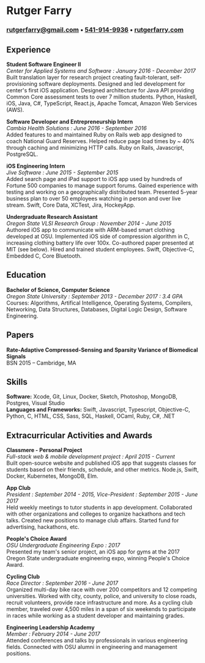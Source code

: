 # Rutger Farry
### [rutgerfarry@gmail.com](mailto:rutgerfarry@gmail.com) • [541-914-9936](tel:541-914-9936) • [rutgerfarry.com](http://rutgerfarry.com)

## Experience
**Student Software Engineer II** \
*Center for Applied Systems and Software : January 2016 - December 2017* \
Built translation layer for research project creating fault-tolerant,
self-provisioning software deployments. Designed and led development for
center's first iOS application. Designed architecture for Java API providing
Common Core assessment tests to over 7 million students. Python, Haskell,
iOS, Java, C#, TypeScript, React.js, Apache Tomcat, Amazon Web Services
(AWS).

**Software Developer and Entrepreneurship Intern** \
*Cambia Health Solutions : June 2016 - September 2016* \
Added features to and maintained Ruby on Rails web app designed to coach
National Guard Reserves. Helped reduce page load times by ~ 40% through
caching and minimizing HTTP calls. 
Ruby on Rails, Javascript, PostgreSQL.

**iOS Engineering Intern** \
*Jive Software : June 2015 - September 2015* \
Added search page and iPad support to iOS app used by hundreds of Fortune 500
companies to manage support forums. Gained experience with testing and
working on a geographically distributed team. Presented 5-year business plan
to over 50 employees watching in person and over live stream.
Swift, Core Data, XCTest, Jira, HockeyApp.

**Undergraduate Research Assistant** \
*Oregon State VLSI Research Group : November 2014 - June 2015* \
Authored iOS app to communicate with ARM-based smart clothing developed at
OSU. Implemented iOS side of compression algorithm in C, increasing clothing
battery life over 100x. Co-authored paper presented at MIT (see below). Hired
and trained student employees.
Swift, Objective-C, Embedded C, Core Bluetooth.

## Education
**Bachelor of Science, Computer Science** \
*Oregon State University : September 2013 - December 2017 : 3.4 GPA* \
Courses: Algorithms, Artifical Intelligence, Operating Systems, Compilers,
Networking, Data Structures, Databases, Digital Logic Design, Software
Engineering.

## Papers
**Rate-Adaptive Compressed-Sensing and Sparsity Variance of Biomedical Signals** \
BSN 2015 – Cambridge, MA

## Skills
**Software:** Xcode, Git, Linux, Docker, Sketch, Photoshop, MongoDB, Postgres,
Visual Studio \
**Languages and Frameworks:** Swift, Javascript, Typescript, Objective-C,
Python, C, HTML, CSS, Sass, SQL, Haskell, OCaml, Ruby, C#, .NET

## Extracurricular Activities and Awards
**Classmere - Personal Project** \
*Full-stack web & mobile development project : April 2015 - Current* \
Built open-source website and published iOS app that suggests classes for
students based on their friends, schedule, and other metrics. Node.js, Swift,
Docker, Kubernetes, MongoDB, Elm.

**App Club** \
*President : September 2014 - 2015, Vice-President : September 2015 - June 2017* \
Held weekly meetings to tutor students in app development. Collaborated with
other organizations and colleges to organize hackathons and tech talks.
Created new positions to manage club affairs. Started fund for advertising,
hackathons, etc.

**People's Choice Award** \
*OSU Undergraduate Engineering Expo : 2017* \
Presented my team's senior project, an iOS app for gyms at the 2017 Oregon
State undergraduate engineering expo, winning People's Choice Award.

**Cycling Club** \
*Race Director : September 2016 - June 2017* \
Organized multi-day bike race with over 200 competitors and 12 competing
universities. Worked with city, county, police, and university to close roads,
recruit volunteers, provide race infrastructure and more. As a cycling club
member, traveled over 4,500 miles in a span of six weekends to participate in
races while working as a student developer and maintaining grades.

**Engineering Leadership Academy** \
*Member : February 2014 - June 2017* \
Attended conferences and talks by professionals in various engineering
fields. Connected with OSU alumni in engineering and management positions.

